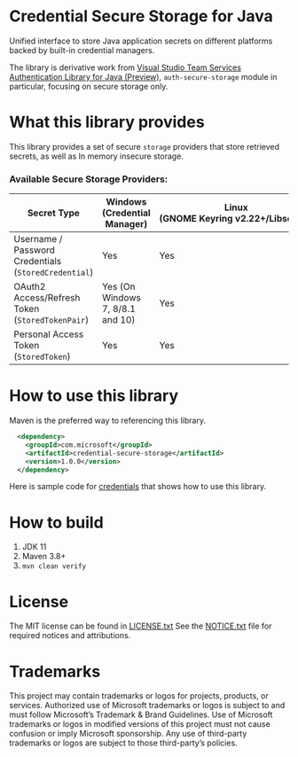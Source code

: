 # Credential Secure Storage for Java 
Unified interface to store Java application secrets on different platforms backed by built-in credential managers.

The library is derivative work from [Visual Studio Team Services Authentication Library for Java (Preview)](https://github.com/microsoft/vsts-authentication-library-for-java), 
`auth-secure-storage` module in particular, focusing on secure storage only.  

# What this library provides
This library provides a set of secure `storage` providers that store retrieved secrets, as well as In memory insecure storage.   

### Available Secure Storage Providers:
| Secret Type                                          | Windows<br/>(Credential Manager) | Linux <br/>(GNOME&nbsp;Keyring&nbsp;v2.22+/Libsecret) | Mac OSX<br/>(Keychain)|
|------------------------------------------------------|------------------------------|---------------------------------------------------------|-------------------|
| Username / Password Credentials (`StoredCredential`) | Yes | Yes                                                     | Yes |
| OAuth2 Access/Refresh Token (`StoredTokenPair`)      | Yes (On Windows 7, 8/8.1 and 10) | Yes                                                     | Yes | 
| Personal Access Token (`StoredToken`)                | Yes | Yes                                                     | Yes |

# How to use this library
Maven is the preferred way to referencing this library.  

```xml
  <dependency>
    <groupId>com.microsoft</groupId>
    <artifactId>credential-secure-storage</artifactId>
    <version>1.0.0</version>
  </dependency>
```

Here is sample code for [credentials](sample/src/main/java/com/microsoft/credentialstorage/sample/StoredCredentialApp.java) 
that shows how to use this library.


# How to build
1. JDK 11
2. Maven 3.8+
3. `mvn clean verify`

# License
The MIT license can be found in [LICENSE.txt](LICENSE.txt)
See the [NOTICE.txt](NOTICE.txt) file for required notices and attributions.

# Trademarks
This project may contain trademarks or logos for projects, products, or services. Authorized use of Microsoft trademarks or logos is subject to and must follow Microsoft’s Trademark & Brand Guidelines. Use of Microsoft trademarks or logos in modified versions of this project must not cause confusion or imply Microsoft sponsorship. Any use of third-party trademarks or logos are subject to those third-party’s policies.
